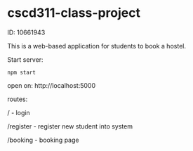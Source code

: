# cscd311-class-project

ID: 10661943

This is a web-based application for students to book a hostel.

Start server: 

    npm start

open on:
    http://localhost:5000

routes: 

/             - login

/register     - register new student into system
        
/booking      - booking page
